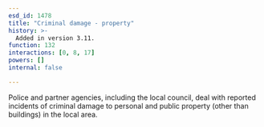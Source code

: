 ```yaml
---
esd_id: 1478
title: "Criminal damage - property"
history: >-
  Added in version 3.11.
function: 132
interactions: [0, 8, 17]
powers: []
internal: false

---
```


Police and partner agencies, including the local council, deal with reported incidents of criminal damage to personal and public property (other than buildings) in the local area.

